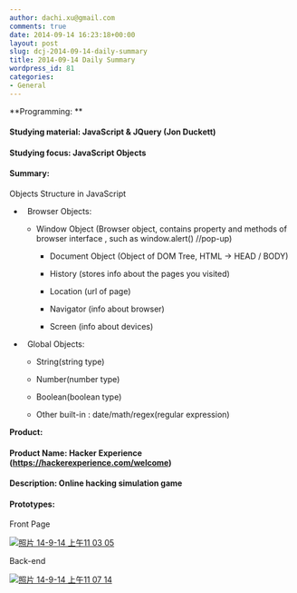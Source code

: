 ```yaml
---
author: dachi.xu@gmail.com
comments: true
date: 2014-09-14 16:23:18+00:00
layout: post
slug: dcj-2014-09-14-daily-summary
title: 2014-09-14 Daily Summary
wordpress_id: 81
categories:
- General
---
```


**Programming: **

#### Studying material: JavaScript & JQuery (Jon Duckett)

#### Studying focus: JavaScript Objects

#### Summary:

Objects Structure in JavaScript



	
  *   Browser Objects:

	
    * Window Object (Browser object, contains property and methods of browser interface , such as window.alert() //pop-up)

	
      * Document Object (Object of DOM Tree, HTML -> HEAD / BODY)

	
      * History (stores info about the pages you visited)

	
      * Location (url of page)

	
      * Navigator (info about browser)

	
      * Screen (info about devices)







	
  *   Global Objects:

	
    * String(string type)

	
    * Number(number type)

	
    * Boolean(boolean type)

	
    * Other built-in : date/math/regex(regular expression)





**Product:**

#### Product Name: Hacker Experience (https://hackerexperience.com/welcome)

#### Description: Online hacking simulation game

#### Prototypes:

Front Page

[![照片 14-9-14 上午11 03 05](http://dachicj.com/wp-content/uploads/2014/09/照片-14-9-14-上午11-03-05-225x300.png)](http://dachicj.com/wp-content/uploads/2014/09/照片-14-9-14-上午11-03-05.png)



Back-end

[![照片 14-9-14 上午11 07 14](http://dachicj.com/wp-content/uploads/2014/09/照片-14-9-14-上午11-07-14-225x300.png)](http://dachicj.com/wp-content/uploads/2014/09/照片-14-9-14-上午11-07-14.png)
